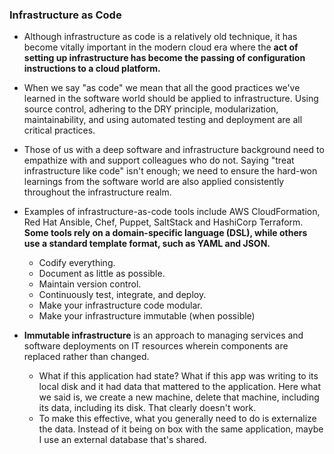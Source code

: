 ### Infrastructure as Code
* Although infrastructure as code is a relatively old technique, it has become vitally important in the modern cloud era where the **act of setting up infrastructure has become the passing of configuration instructions to a cloud platform.**
* When we say "as code" we mean that all the good practices we've learned in the software world should be applied to infrastructure. Using source control, adhering to the DRY principle, modularization, maintainability, and using automated testing and deployment are all critical practices. 
* Those of us with a deep software and infrastructure background need to empathize with and support colleagues who do not. Saying "treat infrastructure like code" isn't enough; we need to ensure the hard-won learnings from the software world are also applied consistently throughout the infrastructure realm.
* Examples of infrastructure-as-code tools include AWS CloudFormation, Red Hat Ansible, Chef, Puppet, SaltStack and HashiCorp Terraform. **Some tools rely on a domain-specific language (DSL), while others use a standard template format, such as YAML and JSON.**
  * Codify everything.
  * Document as little as possible.
  * Maintain version control.
  * Continuously test, integrate, and deploy.
  * Make your infrastructure code modular.
  * Make your infrastructure immutable (when possible)
  
* **Immutable infrastructure** is an approach to managing services and software deployments on IT resources wherein components are replaced rather than changed.
  * What if this application had state? What if this app was writing to its local disk and it had data that mattered to the application. Here what we said is, we create a new machine, delete that machine, including its data, including its disk. That clearly doesn't work.
  * To make this effective, what you generally need to do is externalize the data. Instead of it being on box with the same application, maybe I use an external database that's shared. 
